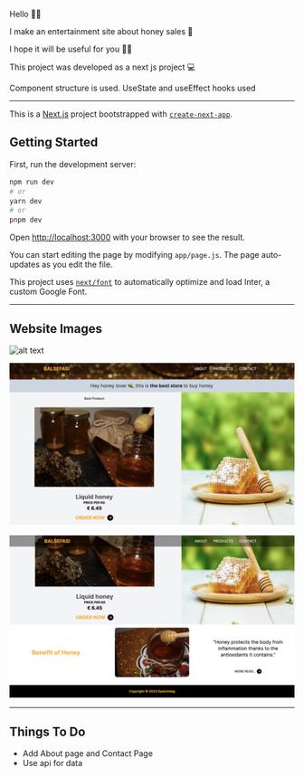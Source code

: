Hello ✊🏼

I make an entertainment site about honey sales  🐝

I hope it will be useful for you  🙏🏻

This project was developed as a next js project  💻

Component structure is used. UseState and useEffect hooks used

---



This is a [Next.js](https://nextjs.org/) project bootstrapped with [`create-next-app`](https://github.com/vercel/next.js/tree/canary/packages/create-next-app).

## Getting Started

First, run the development server:

```bash
npm run dev
# or
yarn dev
# or
pnpm dev
```

Open [http://localhost:3000](http://localhost:3000) with your browser to see the result.

You can start editing the page by modifying `app/page.js`. The page auto-updates as you edit the file.

This project uses [`next/font`](https://nextjs.org/docs/basic-features/font-optimization) to automatically optimize and load Inter, a custom Google Font.

---

## Website Images

![alt text](./readmeImages/screen1.png)

![alt text](./readmeImages/screen2.png)

![alt text](./readmeImages/screen3.png)

---

## Things To Do

- Add About page and Contact Page
- Use api for data


